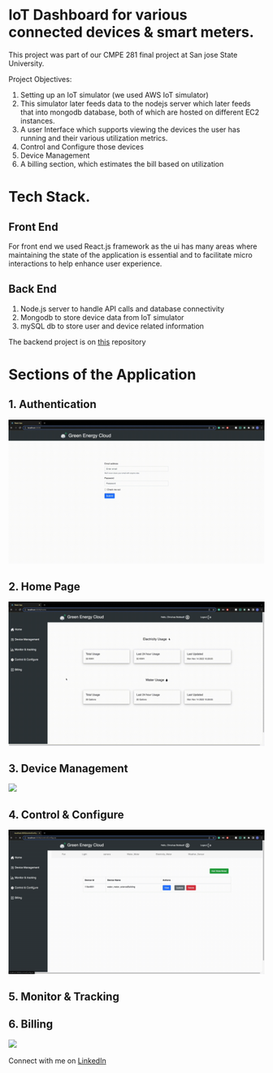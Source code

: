 # IoT Dashboard for various connected devices & smart meters.

This project was part of our CMPE 281 final project at San jose State University.

Project Objectives:
1. Setting up an IoT simulator (we used AWS IoT simulator)
2. This simulator later feeds data to the nodejs server which later feeds that into mongodb database, both of which are hosted on different EC2 instances.
3. A user Interface which supports viewing the devices the user has running and their various utilization metrics.
4. Control and Configure those devices
5. Device Management
6. A billing section, which estimates the bill based on utilization


# Tech Stack.
## Front End
For front end we used React.js framework as the ui has many areas where maintaining the state of the application is essential and to facilitate micro interactions to help enhance user experience.

## Back End
1. Node.js server to handle API calls and database connectivity
2. Mongodb to store device data from IoT simulator
3. mySQL db to store user and device related information

The backend project is on [this](https://github.com/ChiruhasBobbadi/dashboard_server) repository 

# Sections of the Application
## 1. Authentication

![](readme_files/auth.gif)

## 2. Home Page

![](readme_files/home.gif)

## 3. Device Management

![](readme_files/device_management.gif)

## 4. Control & Configure

![](readme_files/control.gif)

## 5. Monitor & Tracking



## 6. Billing

![](readme_files/billing.gif)

Connect with me on [LinkedIn](https://www.linkedin.com/in/chiruhas-bobbadi/) 


